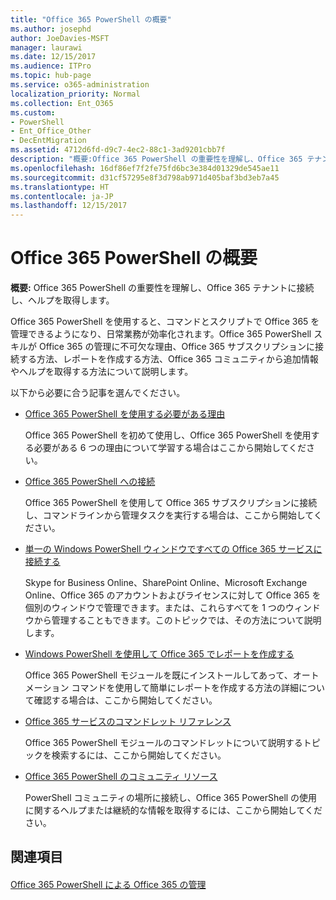 ```yaml
---
title: "Office 365 PowerShell の概要"
ms.author: josephd
author: JoeDavies-MSFT
manager: laurawi
ms.date: 12/15/2017
ms.audience: ITPro
ms.topic: hub-page
ms.service: o365-administration
localization_priority: Normal
ms.collection: Ent_O365
ms.custom:
- PowerShell
- Ent_Office_Other
- DecEntMigration
ms.assetid: 4712d6fd-d9c7-4ec2-88c1-3ad9201cbb7f
description: "概要:Office 365 PowerShell の重要性を理解し、Office 365 テナントに接続し、ヘルプを取得します。"
ms.openlocfilehash: 16df86ef7f2fe75fd6bc3e384d01329de545ae11
ms.sourcegitcommit: d31cf57295e8f3d798ab971d405baf3bd3eb7a45
ms.translationtype: HT
ms.contentlocale: ja-JP
ms.lasthandoff: 12/15/2017
---
```

# <a name="getting-started-with-office-365-powershell"></a>Office 365 PowerShell の概要

 **概要:** Office 365 PowerShell の重要性を理解し、Office 365 テナントに接続し、ヘルプを取得します。
  
Office 365 PowerShell を使用すると、コマンドとスクリプトで Office 365 を管理できるようになり、日常業務が効率化されます。Office 365 PowerShell スキルが Office 365 の管理に不可欠な理由、Office 365 サブスクリプションに接続する方法、レポートを作成する方法、Office 365 コミュニティから追加情報やヘルプを取得する方法について説明します。
  
以下から必要に合う記事を選んでください。
  
- [Office 365 PowerShell を使用する必要がある理由](why-you-need-to-use-office-365-powershell.md)
    
    Office 365 PowerShell を初めて使用し、Office 365 PowerShell を使用する必要がある 6 つの理由について学習する場合はここから開始してください。 
    
- [Office 365 PowerShell への接続](connect-to-office-365-powershell.md)
    
    Office 365 PowerShell を使用して Office 365 サブスクリプションに接続し、コマンドラインから管理タスクを実行する場合は、ここから開始してください。
    
- [単一の Windows PowerShell ウィンドウですべての Office 365 サービスに接続する](connect-to-all-office-365-services-in-a-single-windows-powershell-window.md)
    
    Skype for Business Online、SharePoint Online、Microsoft Exchange Online、Office 365 のアカウントおよびライセンスに対して Office 365 を個別のウィンドウで管理できます。または、これらすべてを 1 つのウィンドウから管理することもできます。このトピックでは、その方法について説明します。
    
- [Windows PowerShell を使用して Office 365 でレポートを作成する](use-windows-powershell-to-create-reports-in-office-365.md)
    
    Office 365 PowerShell モジュールを既にインストールしてあって、オートメーション コマンドを使用して簡単にレポートを作成する方法の詳細について確認する場合は、ここから開始してください。 
    
- [Office 365 サービスのコマンドレット リファレンス](cmdlet-references-for-office-365-services.md)
    
    Office 365 PowerShell モジュールのコマンドレットについて説明するトピックを検索するには、ここから開始してください。
    
- [Office 365 PowerShell のコミュニティ リソース](office-365-powershell-community-resources.md)
    
    PowerShell コミュニティの場所に接続し、Office 365 PowerShell の使用に関するヘルプまたは継続的な情報を取得するには、ここから開始してください。
    
## <a name="see-also"></a>関連項目

#### 

[Office 365 PowerShell による Office 365 の管理](manage-office-365-with-office-365-powershell.md)

